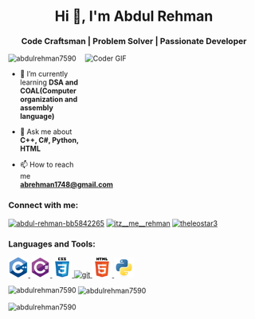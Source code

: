 <h1 align="center">Hi 👋, I'm Abdul Rehman</h1>
<h3 align="center">Code Craftsman | Problem Solver | Passionate Developer</h3>
<img align = "right" alt="Coder GIF" height=250 width=350 src="https://miro.medium.com/max/1360/0*7Q3yvSIv_t0ioJ-Z.gif" />
<p align="left"> <img src="https://komarev.com/ghpvc/?username=abdulrehman7590&label=Profile%20views&color=0e75b6&style=flat" alt="abdulrehman7590" /> </p>

- 🌱 I’m currently learning **DSA and COAL(Computer organization and assembly language)**

- 💬 Ask me about **C++, C#, Python, HTML**

- 📫 How to reach me **abrehman1748@gmail.com**

<h3 align="left">Connect with me:</h3>
<p align="left">
<a href="https://linkedin.com/in/abdul-rehman-bb5842265" target="blank"><img align="center" src="https://raw.githubusercontent.com/rahuldkjain/github-profile-readme-generator/master/src/images/icons/Social/linked-in-alt.svg" alt="abdul-rehman-bb5842265" height="30" width="40" /></a>
<a href="https://instagram.com/itz__me__rehman" target="blank"><img align="center" src="https://raw.githubusercontent.com/rahuldkjain/github-profile-readme-generator/master/src/images/icons/Social/instagram.svg" alt="itz__me__rehman" height="30" width="40" /></a>
<a href="https://www.hackerrank.com/theleostar3" target="blank"><img align="center" src="https://raw.githubusercontent.com/rahuldkjain/github-profile-readme-generator/master/src/images/icons/Social/hackerrank.svg" alt="theleostar3" height="30" width="40" /></a>
</p>

<h3 align="left">Languages and Tools:</h3>
<p align="left"> <a href="https://www.w3schools.com/cpp/" target="_blank" rel="noreferrer"> <img src="https://raw.githubusercontent.com/devicons/devicon/master/icons/cplusplus/cplusplus-original.svg" alt="cplusplus" width="40" height="40"/> </a> <a href="https://www.w3schools.com/cs/" target="_blank" rel="noreferrer"> <img src="https://raw.githubusercontent.com/devicons/devicon/master/icons/csharp/csharp-original.svg" alt="csharp" width="40" height="40"/> </a> <a href="https://www.w3schools.com/css/" target="_blank" rel="noreferrer"> <img src="https://raw.githubusercontent.com/devicons/devicon/master/icons/css3/css3-original-wordmark.svg" alt="css3" width="40" height="40"/> </a> <a href="https://git-scm.com/" target="_blank" rel="noreferrer"> <img src="https://www.vectorlogo.zone/logos/git-scm/git-scm-icon.svg" alt="git" width="40" height="40"/> </a> <a href="https://www.w3.org/html/" target="_blank" rel="noreferrer"> <img src="https://raw.githubusercontent.com/devicons/devicon/master/icons/html5/html5-original-wordmark.svg" alt="html5" width="40" height="40"/> </a> <a href="https://www.python.org" target="_blank" rel="noreferrer"> <img src="https://raw.githubusercontent.com/devicons/devicon/master/icons/python/python-original.svg" alt="python" width="40" height="40"/> </a> </p>

<p><img align="left" src="https://github-readme-stats.vercel.app/api/top-langs?username=abdulrehman7590&show_icons=true&locale=en&layout=compact" alt="abdulrehman7590" /></p>

<p>&nbsp;<img align="center" src="https://github-readme-stats.vercel.app/api?username=abdulrehman7590&show_icons=true&locale=en" alt="abdulrehman7590" /></p>

<p><img align="center" src="https://github-readme-streak-stats.herokuapp.com/?user=abdulrehman7590&" alt="abdulrehman7590" /></p>


